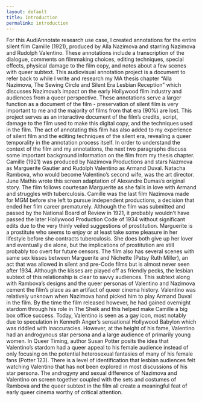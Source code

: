 ```yaml
---
layout: default
title: Introduction
permalink: introduction
---
```

<!-- Add an essay or interpretive material below this line,
using HTML or markdown.  Do not modify this file above this line -->
<style type="text/css">
<!--
 .tab { margin-left: 40px; }
-->
</style>For this AudiAnnotate research use case, I created annotations for the entire silent film Camille (1921), produced by Alla Nazimova and starring Nazimova and Rudolph Valentino. These annotations include a transcription of the dialogue, comments on filmmaking choices, editing techniques, special effects, physical damage to the film copy, and notes about a few scenes with queer subtext. This audiovisual annotation project is a document to refer back to while I write and research my MA thesis chapter “Alla Nazimova, The Sewing Circle and Silent Era Lesbian Reception” which discusses Nazimova’s impact on the early Hollywood film industry and audiences from a queer perspective. These annotations serve a larger function as a document of the film - preservation of silent film is very important to me and the majority of films from that era (90%) are lost. This project serves as an interactive document of the film’s credits, script, damage to the film used to make this digital copy, and the techniques used in the film. The act of annotating this film has also added to my experience of silent film and the editing techniques of the silent era, revealing a queer temporality in the annotation process itself. In order to understand the context of the film and my annotations, the next two paragraphs discuss some important background information on the film from my thesis chapter.
  <style type="text/css">
<!--
 .tab { margin-left: 40px; }
-->
</style>Camille (1921) was produced by Nazimova Productions and stars Nazmova as Marguerite Gautier and Rudolph Valentino as Armand Duval. Natacha Rambova, who would become Valentino’s second wife, was the art director. June Mathis wrote this screen adaptation of Alexandre Dumas’s original story. The film follows courtesan Marguerite as she falls in love with Armand and struggles with tuberculosis. Camille was the last film Nazimova made for MGM before she left to pursue independent productions, a decision that ended her film career prematurely. Although the film was submitted and passed by the National Board of Review in 1921, it probably wouldn’t have passed the later Hollywood Production Code of 1934 without significant edits due to the very thinly veiled suggestions of prostitution. Marguerite is a prostitute who seems to enjoy or at least take some pleasure in her lifestyle before she contracts tuberculosis. She does both give up her lover and eventually die alone, but the implications of prostitution are still probably too overt for future censors. The film also has several scenes with same sex kisses between Marguerite and Nichette (Patsy Ruth Miller), an act that was allowed in silent and pre-Code films but is almost never seen after 1934. Although the kisses are played off as friendly pecks, the lesbian subtext of this relationship is clear to savvy audiences. This subtext along with Rambova’s designs and the queer personas of Valentino and Nazimova cement the film’s place as an artifact of queer cinema history.

  <style type="text/css">
<!--
 .tab { margin-left: 40px; }
-->
</style>Valentino was relatively unknown when Nazimova hand picked him to play Armand Duval in the film. By the time the film released however, he had gained overnight stardom through his role in The Sheik and this helped make Camille a big box office success. Today, Valentino is seen as a gay icon, most notably due to speculation in Kenneth Anger’s sensational Hollywood Babylon which was riddled with inaccuracies. However, at the height of his fame, Valentino had an androgynous star persona and a large audience of primarily young women. In Queer Timing, author Susan Potter posits the idea that Valentino’s stardom had a queer appeal to his female audience instead of only focusing on the potential heterosexual fantasies of many of his female fans (Potter 123). There is a level of identification that lesbian audiences felt watching Valentino that has not been explored in most discussions of his star persona. The androgyny and sexual difference of Nazimova and Valentino on screen together coupled with the sets and costumes of Rambova and the queer subtext in the film all create a meaningful feat of early queer cinema worthy of critical attention.
